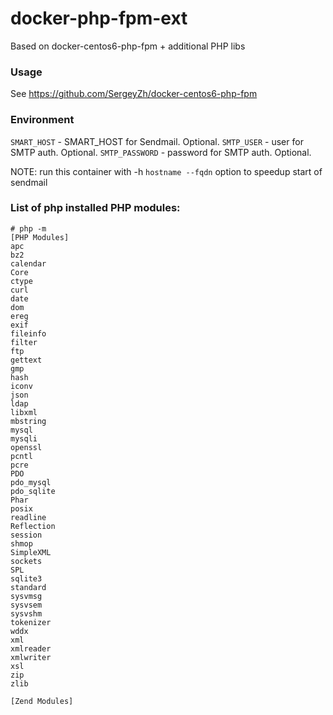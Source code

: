 docker-php-fpm-ext
==================

Based on docker-centos6-php-fpm + additional PHP libs

### Usage
See https://github.com/SergeyZh/docker-centos6-php-fpm

### Environment

`SMART_HOST` - SMART_HOST for Sendmail. Optional.
`SMTP_USER` - user for SMTP auth. Optional.
`SMTP_PASSWORD` - password for SMTP auth. Optional.

NOTE: run this container with -h `hostname --fqdn` option to speedup start of sendmail

### List of php installed PHP modules:

```
# php -m
[PHP Modules]
apc
bz2
calendar
Core
ctype
curl
date
dom
ereg
exif
fileinfo
filter
ftp
gettext
gmp
hash
iconv
json
ldap
libxml
mbstring
mysql
mysqli
openssl
pcntl
pcre
PDO
pdo_mysql
pdo_sqlite
Phar
posix
readline
Reflection
session
shmop
SimpleXML
sockets
SPL
sqlite3
standard
sysvmsg
sysvsem
sysvshm
tokenizer
wddx
xml
xmlreader
xmlwriter
xsl
zip
zlib

[Zend Modules]


```
